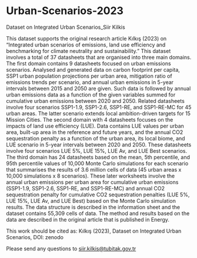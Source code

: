# Urban-Scenarios-2023
Dataset on Integrated Urban Scenarios_Siir Kilkis

This dataset supports the original research article Kılkış (2023) on “Integrated urban scenarios of emissions, land use efficiency and benchmarking for climate neutrality and sustainability.” This dataset involves a total
of 37 datasheets that are organised into three main domains. The first domain contains 9 datasheets focused on urban emissions scenarios. Analysed and generated data on carbon footprint per capita, SSP1 urban population
projections per urban area, mitigation ratio of emissions trends per scenario, and annual urban emissions in 5-year intervals between 2015 and 2050 are given. Such data is followed by annual urban emissions data as a
function of the given variables summed for cumulative urban emissions between 2020 and 2050. Related datasheets involve four scenarios SSP1-1.9, SSP1-2.6, SSP1-RE, and SSP1-RE-MC for 45 urban areas. The latter scenario
extends local ambition-driven targets for 15 Mission Cities. The second domain with 4 datasheets focuses on the impacts of land use efficiency (LUE). Data contains LUE values per urban area, built-up area in the reference
and future years, and the annual CO2 sequestration penalty as a function of the urban area, its local biome, and LUE scenario in 5-year intervals between 2020 and 2050. These datasheets involve four scenarios LUE 5%, LUE
15%, LUE Av, and LUE Best scenarios. The third domain has 24 datasheets based on the mean, 5th percentile, and 95th percentile values of 10,000 Monte Carlo simulations for each scenario that summarises the results of 3.6
million cells of data (45 urban areas x 10,000 simulations x 8 scenarios). These later worksheets involve the annual urban emissions per urban area for cumulative urban emissions (SSP1-1.9, SSP1-2.6, SSP1-RE, and SSP1-RE-MC) and annual CO2 sequestration penalty for cumulative CO2 sequestration penalties (LUE 5%, LUE 15%, LUE Av, and LUE Best) based on the Monte Carlo simulation results. The data structure is described in the information
sheet and the dataset contains 55,309 cells of data. The method and results based on the data are described in the original article that is published in Energy.

This work should be cited as: Kılkış (2023), Dataset on Integrated Urban Scenarios, DOI: zenodo

Please send any questions to siir.kilkis@tubitak.gov.tr
